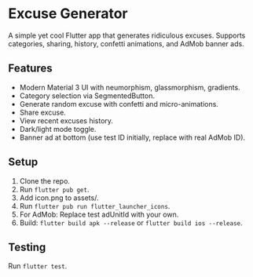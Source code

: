 # Excuse Generator

A simple yet cool Flutter app that generates ridiculous excuses. Supports categories, sharing, history, confetti animations, and AdMob banner ads.

## Features

- Modern Material 3 UI with neumorphism, glassmorphism, gradients.
- Category selection via SegmentedButton.
- Generate random excuse with confetti and micro-animations.
- Share excuse.
- View recent excuses history.
- Dark/light mode toggle.
- Banner ad at bottom (use test ID initially, replace with real AdMob ID).

## Setup

1. Clone the repo.
2. Run `flutter pub get`.
3. Add icon.png to assets/.
4. Run `flutter pub run flutter_launcher_icons`.
5. For AdMob: Replace test adUnitId with your own.
6. Build: `flutter build apk --release` or `flutter build ios --release`.

## Testing

Run `flutter test`.
